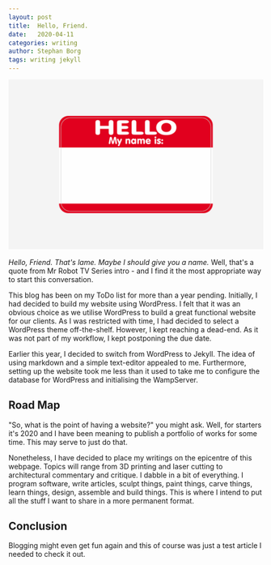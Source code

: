 ```yaml
---
layout: post
title:  Hello, Friend.
date:   2020-04-11
categories: writing
author: Stephan Borg
tags: writing jekyll
---
```


![Portfolio-artwork](/assets/img/posts/HELLO-FRIEND.png)

*Hello, Friend. That's lame. Maybe I should give you a name.* Well, that's a quote from Mr Robot TV Series intro - and I find it the most appropriate way to start this conversation. 

This blog has been on my ToDo list for more than a year pending. Initially, I had decided to build my website using WordPress. I felt that it was an obvious choice as we utilise WordPress to build a great functional website for our clients. As I was restricted with time, I had decided to select a WordPress theme off-the-shelf. However, I kept reaching a dead-end. As it was not part of my workflow, I kept postponing the due date.

Earlier this year, I decided to switch from WordPress to Jekyll. The idea of using markdown and a simple text-editor appealed to me. Furthermore, setting up the website took me less than it used to take me to configure the database for WordPress and initialising the WampServer.

## Road Map

"So, what is the point of having a website?" you might ask. Well, for starters it's 2020 and I have been meaning to publish a portfolio of works for some time. This may serve to just do that.

Nonetheless, I have decided to place my writings on the epicentre of this webpage. Topics will range from 3D printing and laser cutting to architectural commentary and critique. I dabble in a bit of everything. I program software, write articles, sculpt things, paint things, carve things, learn things, design, assemble and build things. This is where I intend to put all the stuff I want to share in a more permanent format.

## Conclusion

Blogging might even get fun again and this of course was just a test article I needed to check it out.